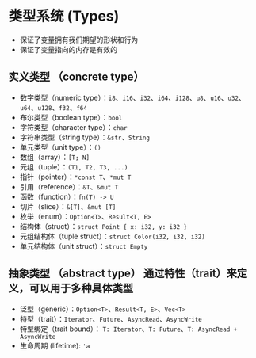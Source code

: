 # 类型系统 (Types)
- 保证了变量拥有我们期望的形状和行为
- 保证了变量指向的内存是有效的

## 实义类型 （concrete type） 
- 数字类型（numeric type）：`i8`、`i16`、`i32`、`i64`、`i128`、`u8`、`u16`、`u32`、`u64`、`u128`、`f32`、`f64`
- 布尔类型（boolean type）：`bool`
- 字符类型（character type）：`char`
- 字符串类型（string type）：`&str`、`String`
- 单元类型（unit type）：`()`
- 数组（array）：`[T; N]`
- 元组（tuple）：`(T1, T2, T3, ...)`
- 指针（pointer）：`*const T`、`*mut T`
- 引用（reference）：`&T`、`&mut T`
- 函数（function）：`fn(T) -> U`
- 切片（slice）：`&[T]`、`&mut [T]`
- 枚举（enum）：`Option<T>`、`Result<T, E>`
- 结构体（struct）：`struct Point { x: i32, y: i32 }`
- 元组结构体（tuple struct）：`struct Color(i32, i32, i32)`
- 单元结构体（unit struct）：`struct Empty`


## 抽象类型 （abstract type） 通过特性（trait）来定义，可以用于多种具体类型
- 泛型（generic）：`Option<T>`、`Result<T, E>`、`Vec<T>`
- 特型（trait）：`Iterator`、`Future`、`AsyncRead`、`AsyncWrite`
- 特型绑定（trait bound）： `T: Iterator`、`T: Future`、`T: AsyncRead + AsyncWrite`  
- 生命周期 (lifetime): `'a`

